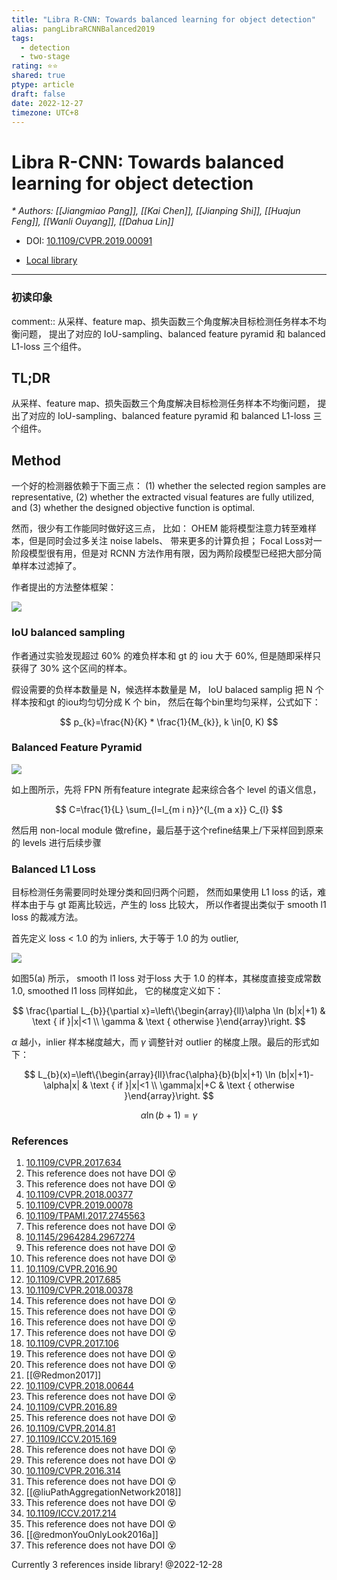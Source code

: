 ```yaml
---
title: "Libra R-CNN: Towards balanced learning for object detection"
alias: pangLibraRCNNBalanced2019
tags:
  - detection
  - two-stage
rating: ⭐⭐
shared: true
ptype: article
draft: false
date: 2022-12-27
timezone: UTC+8
---
```



# Libra R-CNN: Towards balanced learning for object detection
<cite>* Authors: [[Jiangmiao Pang]], [[Kai Chen]], [[Jianping Shi]], [[Huajun Feng]], [[Wanli Ouyang]], [[Dahua Lin]]</cite>

* DOI: [10.1109/CVPR.2019.00091](https://doi.org/10.1109/CVPR.2019.00091)

* [Local library](zotero://select/items/1_XPF26ZHI)

***

### 初读印象

comment:: 从采样、feature map、损失函数三个角度解决目标检测任务样本不均衡问题， 提出了对应的 IoU-sampling、balanced feature pyramid 和 balanced L1-loss 三个组件。

## TL;DR
从采样、feature map、损失函数三个角度解决目标检测任务样本不均衡问题， 提出了对应的 IoU-sampling、balanced feature pyramid 和 balanced L1-loss 三个组件。

## Method

一个好的检测器依赖于下面三点：
(1) whether the selected region samples are representative, (2) whether the extracted visual features are fully utilized, and (3) whether the designed objective function is optimal.

然而，很少有工作能同时做好这三点， 比如：
OHEM 能将模型注意力转至难样本，但是同时会过多关注 noise labels、 带来更多的计算负担； Focal Loss对一阶段模型很有用，但是对 RCNN 方法作用有限，因为两阶段模型已经把大部分简单样本过滤掉了。

作者提出的方法整体框架：

![](https://markdown-imagebed.oss-cn-beijing.aliyuncs.com/imgs20210704172809.png)


### IoU balanced sampling

作者通过实验发现超过 60% 的难负样本和 gt 的 iou 大于 60%, 但是随即采样只获得了 30% 这个区间的样本。

假设需要的负样本数量是 N，候选样本数量是 M， IoU balaced samplig 把 N 个样本按和gt 的iou均匀切分成 K 个 bin， 然后在每个bin里均匀采样，公式如下：

$$
p_{k}=\frac{N}{K} * \frac{1}{M_{k}}, k \in[0, K)
$$

### Balanced Feature Pyramid

![](https://markdown-imagebed.oss-cn-beijing.aliyuncs.com/imgs20210704173326.png)

如上图所示，先将 FPN 所有feature integrate 起来综合各个 level 的语义信息，

$$
C=\frac{1}{L} \sum_{l=l_{m i n}}^{l_{m a x}} C_{l}
$$

然后用 non-local module 做refine，最后基于这个refine结果上/下采样回到原来的 levels 进行后续步骤


### Balanced L1 Loss
目标检测任务需要同时处理分类和回归两个问题， 然而如果使用 L1 loss 的话，难样本由于与 gt 距离比较远，产生的 loss 比较大， 所以作者提出类似于 smooth l1 loss 的裁减方法。

首先定义 loss < 1.0 的为 inliers, 大于等于 1.0 的为 outlier,

![](https://markdown-imagebed.oss-cn-beijing.aliyuncs.com/imgs20210704174031.png)

如图5(a) 所示， smooth l1 loss 对于loss 大于 1.0 的样本，其梯度直接变成常数1.0, smoothed l1 loss 同样如此， 它的梯度定义如下：

$$
\frac{\partial L_{b}}{\partial x}=\left\{\begin{array}{ll}\alpha \ln (b|x|+1) & \text { if }|x|<1 \\ \gamma & \text { otherwise }\end{array}\right.
$$

$\alpha$ 越小，inlier 样本梯度越大，而 $\gamma$ 调整针对 outlier 的梯度上限。最后的形式如下：

$$
L_{b}(x)=\left\{\begin{array}{ll}\frac{\alpha}{b}(b|x|+1) \ln (b|x|+1)-\alpha|x| & \text { if }|x|<1 \\ \gamma|x|+C & \text { otherwise }\end{array}\right.
$$

$$
\alpha \ln (b+1)=\gamma
$$
 




### References

1. [10.1109/CVPR.2017.634](https://doi.org/10.1109/CVPR.2017.634)
2. This reference does not have DOI 😵
3. This reference does not have DOI 😵
4. [10.1109/CVPR.2018.00377](https://doi.org/10.1109/CVPR.2018.00377)
5. [10.1109/CVPR.2019.00078](https://doi.org/10.1109/CVPR.2019.00078)
6. [10.1109/TPAMI.2017.2745563](https://doi.org/10.1109/TPAMI.2017.2745563)
7. This reference does not have DOI 😵
8. [10.1145/2964284.2967274](https://doi.org/10.1145/2964284.2967274)
9. This reference does not have DOI 😵
10. This reference does not have DOI 😵
11. [10.1109/CVPR.2016.90](https://doi.org/10.1109/CVPR.2016.90)
12. [10.1109/CVPR.2017.685](https://doi.org/10.1109/CVPR.2017.685)
13. [10.1109/CVPR.2018.00378](https://doi.org/10.1109/CVPR.2018.00378)
14. This reference does not have DOI 😵
15. This reference does not have DOI 😵
16. This reference does not have DOI 😵
17. This reference does not have DOI 😵
18. [10.1109/CVPR.2017.106](https://doi.org/10.1109/CVPR.2017.106)
19. This reference does not have DOI 😵
20. This reference does not have DOI 😵
21. [[@Redmon2017]]
22. [10.1109/CVPR.2018.00644](https://doi.org/10.1109/CVPR.2018.00644)
23. This reference does not have DOI 😵
24. [10.1109/CVPR.2016.89](https://doi.org/10.1109/CVPR.2016.89)
25. This reference does not have DOI 😵
26. [10.1109/CVPR.2014.81](https://doi.org/10.1109/CVPR.2014.81)
27. [10.1109/ICCV.2015.169](https://doi.org/10.1109/ICCV.2015.169)
28. This reference does not have DOI 😵
29. This reference does not have DOI 😵
30. [10.1109/CVPR.2016.314](https://doi.org/10.1109/CVPR.2016.314)
31. This reference does not have DOI 😵
32. [[@liuPathAggregationNetwork2018]]
33. This reference does not have DOI 😵
34. [10.1109/ICCV.2017.214](https://doi.org/10.1109/ICCV.2017.214)
35. This reference does not have DOI 😵
36. [[@redmonYouOnlyLook2016a]]
37. This reference does not have DOI 😵

 Currently 3 references inside library! @2022-12-28